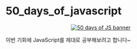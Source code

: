 # 50_days_of_javascript

<div align="center">
<a href="https://codedamn.com/50-days-of-js"><img src="https://user-images.githubusercontent.com/64855541/141643232-35ba903e-2ea4-40a4-93e0-b756c36104b8.png" alt="50 days of JS banner"></a>
</div>

이번 기회에 JavaScript를 제대로 공부해보려고 합니다~
